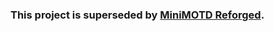 ### This project is superseded by [MiniMOTD Reforged](https://github.com/TomatoPuddin/MiniMOTD-Reforged).